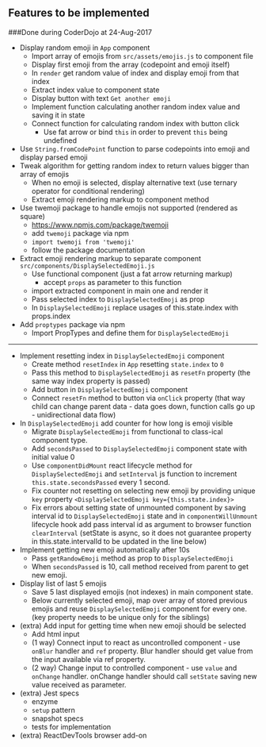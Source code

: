 ## Features to be implemented

###Done during CoderDojo at 24-Aug-2017
* Display random emoji in `App` component
  * Import array of emojis from `src/assets/emojis.js` to component file
  * Display first emoji from the array (codepoint and emoji itself)
  * In `render` get random value of index and display emoji from that index
  * Extract index value to component state
  * Display button with text `Get another emoji`
  * Implement function calculating another random index value and saving it in state
  * Connect function for calculating random index with button click
    * Use fat arrow or bind `this` in order to prevent `this` being undefined
* Use `String.fromCodePoint` function to parse codepoints into emoji and display parsed emoji
* Tweak algorithm for getting random index to return values bigger than array of emojis
  * When no emoji is selected, display alternative text (use ternary operator for conditional rendering)
  * Extract emoji rendering markup to component method
* Use twemoji package to handle emojis not supported (rendered as square)
  * https://www.npmjs.com/package/twemoji
  * add `twemoji` package via npm
  * `import twemoji from 'twemoji'`
  * follow the package documentation
* Extract emoji rendering markup to separate component `src/components/DisplaySelectedEmoji.js`
  * Use functional component (just a fat arrow returning markup)
    * accept `props` as parameter to this function
  * import extracted component in main one and render it
  * Pass selected index to `DisplaySelectedEmoji` as prop
  * In `DisplaySelectedEmoji` replace usages of this.state.index with props.index
* Add `proptypes` package via npm
  * Import PropTypes and define them for `DisplaySelectedEmoji`

--------------

* Implement resetting index in `DisplaySelectedEmoji` component
  * Create method `resetIndex` in `App` resetting `state.index` to `0`
  * Pass this method to `DisplaySelectedEmoji` as `resetFn` property (the same way index property is passed)
  * Add button in `DisplaySelectedEmoji` component
  * Connect `resetFn` method to button via `onClick` property (that way child can change parent data - data goes down, function calls go up - unidirectional data flow)
* In `DisplaySelectedEmoji` add counter for how long is emoji visible
  * Migrate `DisplaySelectedEmoji` from functional to class-ical component type.
  * Add `secondsPassed` to `DisplaySelectedEmoji` component state with initial value 0
  * Use `componentDidMount` react lifecycle method for `DisplaySelectedEmoji` and `setInterval` js function to increment `this.state.secondsPassed` every 1 second.
  * Fix counter not resetting on selecting new emoji by providing unique `key` property `<DisplaySelectedEmoji key={this.state.index}>`
  * Fix errors about setting state of unmounted component by saving interval id to `DisplaySelectedEmoji` state and in `componentWillUnmount` lifecycle hook add pass interval id as argument to browser function `clearInterval`
  (setState is async, so it does not guarantee property in this.state.intervalId to be updated in the line below)
* Implement getting new emoji automatically after 10s
  * Pass `getRandowEmoji` method as prop to `DisplaySelectedEmoji`
  * When `secondsPassed` is 10, call method received from parent to get new emoji.
* Display list of last 5 emojis
  * Save 5 last displayed emojis (not indexes) in main component state.
  * Below currently selected emoji, map over array of stored previous emojis and reuse `DisplaySelectedEmoji` component for every one.
  (key property needs to be unique only for the siblings)
* (extra) Add input for getting time when new emoji should be selected
  * Add html input
  * (1 way) Connect input to react as uncontrolled component - use `onBlur` handler and `ref` property. Blur handler should get value from the input available via ref property.
  * (2 way) Change input to controlled component - use `value` and `onChange` handler. onChange handler should call `setState` saving new value received as parameter.
* (extra) Jest specs
  * enzyme
  * `setup` pattern
  * snapshot specs
  * tests for implementation
* (extra) ReactDevTools browser add-on
